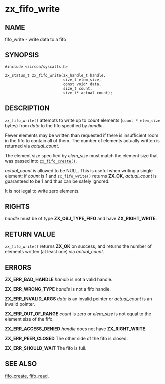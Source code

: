 # zx_fifo_write

## NAME

<!-- Updated by update-docs-from-abigen, do not edit. -->

fifo_write - write data to a fifo

## SYNOPSIS

<!-- Updated by update-docs-from-abigen, do not edit. -->

```
#include <zircon/syscalls.h>

zx_status_t zx_fifo_write(zx_handle_t handle,
                          size_t elem_size,
                          const void* data,
                          size_t count,
                          size_t* actual_count);
```

## DESCRIPTION

`zx_fifo_write()` attempts to write up to *count* elements
(`count * elem_size` bytes) from *data* to the fifo specified by *handle*.

Fewer elements may be written than requested if there is insufficient
room in the fifo to contain all of them. The number of
elements actually written is returned via *actual_count*.

The element size specified by *elem_size* must match the element size
that was passed into [`zx_fifo_create()`].

*actual_count* is allowed to be NULL. This is useful when writing
a single element: if *count* is 1 and `zx_fifo_write()` returns **ZX_OK**,
*actual_count* is guaranteed to be 1 and thus can be safely ignored.

It is not legal to write zero elements.

## RIGHTS

<!-- Updated by update-docs-from-abigen, do not edit. -->

*handle* must be of type **ZX_OBJ_TYPE_FIFO** and have **ZX_RIGHT_WRITE**.

## RETURN VALUE

`zx_fifo_write()` returns **ZX_OK** on success, and returns
the number of elements written (at least one) via *actual_count*.

## ERRORS

**ZX_ERR_BAD_HANDLE**  *handle* is not a valid handle.

**ZX_ERR_WRONG_TYPE**  *handle* is not a fifo handle.

**ZX_ERR_INVALID_ARGS**  *data* is an invalid pointer or *actual_count*
is an invalid pointer.

**ZX_ERR_OUT_OF_RANGE**  *count* is zero or *elem_size* is not equal
to the element size of the fifo.

**ZX_ERR_ACCESS_DENIED**  *handle* does not have **ZX_RIGHT_WRITE**.

**ZX_ERR_PEER_CLOSED**  The other side of the fifo is closed.

**ZX_ERR_SHOULD_WAIT**  The fifo is full.


## SEE ALSO

[fifo_create](fifo_create.md),
[fifo_read](fifo_read.md).

<!-- References updated by update-docs-from-abigen, do not edit. -->

[`zx_fifo_create()`]: fifo_create.md
